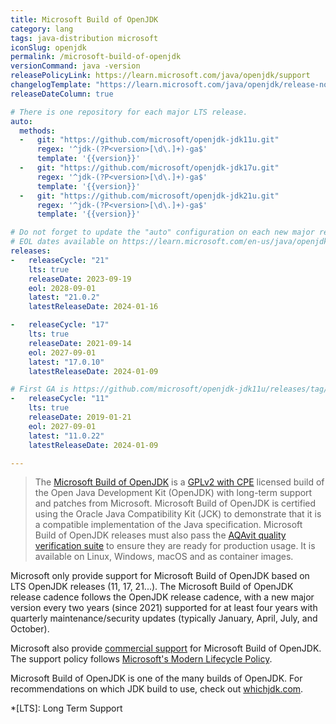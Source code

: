 ```yaml
---
title: Microsoft Build of OpenJDK
category: lang
tags: java-distribution microsoft
iconSlug: openjdk
permalink: /microsoft-build-of-openjdk
versionCommand: java -version
releasePolicyLink: https://learn.microsoft.com/java/openjdk/support
changelogTemplate: "https://learn.microsoft.com/java/openjdk/release-notes#openjdk-{{'__RELEASE_CYCLE__'|replace:'.',''}}"
releaseDateColumn: true

# There is one repository for each major LTS release.
auto:
  methods:
  -   git: "https://github.com/microsoft/openjdk-jdk11u.git"
      regex: '^jdk-(?P<version>[\d\.]+)-ga$'
      template: '{{version}}'
  -   git: "https://github.com/microsoft/openjdk-jdk17u.git"
      regex: '^jdk-(?P<version>[\d\.]+)-ga$'
      template: '{{version}}'
  -   git: "https://github.com/microsoft/openjdk-jdk21u.git"
      regex: '^jdk-(?P<version>[\d\.]+)-ga$'
      template: '{{version}}'

# Do not forget to update the "auto" configuration on each new major release.
# EOL dates available on https://learn.microsoft.com/en-us/java/openjdk/support#release-and-servicing-roadmap
releases:
-   releaseCycle: "21"
    lts: true
    releaseDate: 2023-09-19
    eol: 2028-09-01
    latest: "21.0.2"
    latestReleaseDate: 2024-01-16

-   releaseCycle: "17"
    lts: true
    releaseDate: 2021-09-14
    eol: 2027-09-01
    latest: "17.0.10"
    latestReleaseDate: 2024-01-09

# First GA is https://github.com/microsoft/openjdk-jdk11u/releases/tag/jdk-11.0.2-ga
-   releaseCycle: "11"
    lts: true
    releaseDate: 2019-01-21
    eol: 2027-09-01
    latest: "11.0.22"
    latestReleaseDate: 2024-01-09

---
```


> The [Microsoft Build of OpenJDK](https://learn.microsoft.com/java/openjdk/) is a [GPLv2 with CPE](https://openjdk.org/legal/gplv2+ce.html)
> licensed build of the Open Java Development Kit (OpenJDK) with long-term support and patches from
> Microsoft. Microsoft Build of OpenJDK is certified using the Oracle Java Compatibility Kit (JCK)
> to demonstrate that it is a compatible implementation of the Java specification. Microsoft Build
> of OpenJDK releases must also pass the [AQAvit quality verification suite](https://adoptium.net/aqavit/)
> to ensure they are ready for production usage. It is available on Linux, Windows, macOS and as
> container images.

Microsoft only provide support for Microsoft Build of OpenJDK based on LTS OpenJDK releases (11, 17,
21...). The Microsoft Build of OpenJDK release cadence follows the OpenJDK release cadence, with a
new major version every two years (since 2021) supported for at least four years with quarterly
maintenance/security updates (typically January, April, July, and October).

Microsoft also provide [commercial support](https://learn.microsoft.com/java/openjdk/support#commercial-support)
for Microsoft Build of OpenJDK. The support policy follows [Microsoft's Modern Lifecycle
Policy](https://learn.microsoft.com/lifecycle/policies/modern).

Microsoft Build of OpenJDK is one of the many builds of OpenJDK. For recommendations on which JDK
build to use, check out [whichjdk.com](https://whichjdk.com/#microsoft-build-of-openjdk).

*[LTS]: Long Term Support
